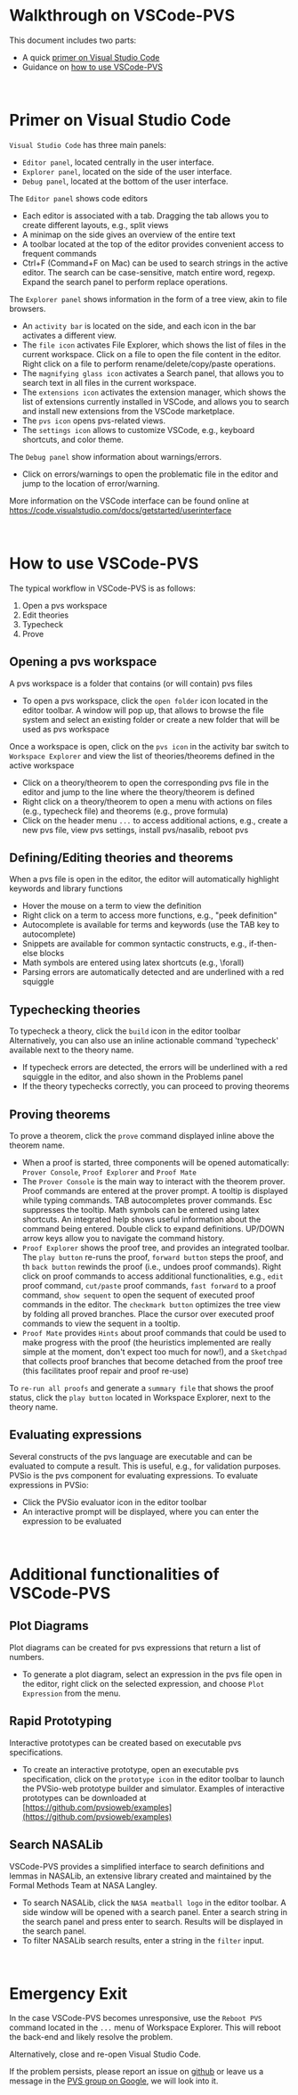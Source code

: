 # Walkthrough on VSCode-PVS
This document includes two parts:
- A quick [primer on Visual Studio Code](#primer-on-visual-studio-code)
- Guidance on [how to use VSCode-PVS](#how-to-use-vscode-pvs)

<br>

# Primer on Visual Studio Code
`Visual Studio Code` has three main panels:
- `Editor panel`, located centrally in the user interface.
- `Explorer panel`, located on the side of the user interface.
- `Debug panel`, located at the bottom of the user interface.

The `Editor panel` shows code editors
- Each editor is associated with a tab. Dragging the tab allows you to create different layouts, e.g., split views
- A minimap on the side gives an overview of the entire text
- A toolbar located at the top of the editor provides convenient access to frequent commands
- Ctrl+F (Command+F on Mac) can be used to search strings in the active editor. The search can be case-sensitive, match entire word, regexp. Expand the search panel to perform replace operations.

The `Explorer panel` shows information in the form of a tree view, akin to file browsers.
- An `activity bar` is located on the side, and each icon in the bar activates a different view.
- The `file icon` activates File Explorer, which shows the list of files in the current workspace. Click on a file to open the file content in the editor. Right click on a file to perform rename/delete/copy/paste operations. 
- The `magnifying glass icon` activates a Search panel, that allows you to search text in all files in the current workspace.
- The `extensions icon` activates the extension manager, which shows the list of extensions currently installed in VSCode, and allows you to search and install new extensions from the VSCode marketplace.
- The `pvs icon` opens pvs-related views.
- The `settings icon` allows to customize VSCode, e.g., keyboard shortcuts, and color theme.

The `Debug panel` show information about warnings/errors.
- Click on errors/warnings to open the problematic file in the editor and jump to the location of error/warning.

More information on the VSCode interface can be found online at https://code.visualstudio.com/docs/getstarted/userinterface

<br>

# How to use VSCode-PVS
The typical workflow in VSCode-PVS is as follows:
1. Open a pvs workspace
2. Edit theories
3. Typecheck
4. Prove

## Opening a pvs workspace
A pvs workspace is a folder that contains (or will contain) pvs files
- To open a pvs workspace, click the `open folder` icon located in the editor toolbar. A window will pop up, that allows to browse the file system and select an existing folder or create a new folder that will be used as pvs workspace

Once a workspace is open, click on the `pvs icon` in the activity bar switch to `Workspace Explorer` and view the list of theories/theorems defined in the active workspace
- Click on a theory/theorem to open the corresponding pvs file in the editor and jump to the line where the theory/theorem is defined
- Right click on a theory/theorem to open a menu with actions on files (e.g., typecheck file) and theorems (e.g., prove formula)
- Click on the header menu `...` to access additional actions, e.g., create a new pvs file, view pvs settings, install pvs/nasalib, reboot pvs

## Defining/Editing theories and theorems
When a pvs file is open in the editor, the editor will automatically highlight keywords and library functions
- Hover the mouse on a term to view the definition
- Right click on a term to access more functions, e.g., "peek definition"
- Autocomplete is available for terms and keywords (use the TAB key to autocomplete)
- Snippets are available for common syntactic constructs, e.g., if-then-else blocks
- Math symbols are entered using latex shortcuts (e.g., \forall)
- Parsing errors are automatically detected and are underlined with a red squiggle

## Typechecking theories
To typecheck a theory, click the `build` icon in the editor toolbar
Alternatively, you can also use an inline actionable command 'typecheck' available next to the theory name.
- If typecheck errors are detected, the errors will be underlined with a red squiggle in the editor, and also shown in the Problems panel
- If the theory typechecks correctly, you can proceed to proving theorems

## Proving theorems
To prove a theorem, click the `prove` command displayed inline above the theorem name.
- When a proof is started, three components will be opened automatically: `Prover Console`, `Proof Explorer` and `Proof Mate`
- The `Prover Console` is the main way to interact with the theorem prover. Proof commands are entered at the prover prompt. A tooltip is displayed while typing commands. TAB autocompletes prover commands. Esc suppresses the tooltip. Math symbols can be entered using latex shortcuts. An integrated help shows useful information about the command being entered. Double click to expand definitions. UP/DOWN arrow keys allow you to navigate the command history.
- `Proof Explorer` shows the proof tree, and provides an integrated toolbar. The `play button` re-runs the proof, `forward button` steps the proof, and th `back button` rewinds the proof (i.e., undoes proof commands). Right click on proof commands to access additional functionalities, e.g., `edit` proof command, `cut/paste` proof commands, `fast forward` to a proof command, `show sequent` to open the sequent of executed proof commands in the editor. The `checkmark button` optimizes the tree view by folding all proved branches. Place the cursor over executed proof commands to view the sequent in a tooltip.
- `Proof Mate` provides `Hints` about proof commands that could be used to make progress with the proof (the heuristics implemented are really simple at the moment, don't expect too much for now!), and a `Sketchpad` that collects proof branches that become detached from the proof tree (this facilitates proof repair and proof re-use)

To `re-run all proofs` and generate a `summary file` that shows the proof status, click the `play button` located in Workspace Explorer, next to the theory name.

## Evaluating expressions
Several constructs of the pvs language are executable and can be evaluated to compute a result. This is useful, e.g., for validation purposes.
PVSio is the pvs component for evaluating expressions.
To evaluate expressions in PVSio:
- Click the PVSio evaluator icon in the editor toolbar
- An interactive prompt will be displayed, where you can enter the expression to be evaluated

<br>

# Additional functionalities of VSCode-PVS

## Plot Diagrams
Plot diagrams can be created for pvs expressions that return a list of numbers.
- To generate a plot diagram, select an expression in the pvs file open in the editor, right click on the selected expression, and choose `Plot Expression` from the menu.

## Rapid Prototyping
Interactive prototypes can be created based on executable pvs specifications.
- To create an interactive prototype, open an executable pvs specification, click on the `prototype icon` in the editor toolbar to launch the PVSio-web prototype builder and simulator. Examples of interactive prototypes can be downloaded at [https://github.com/pvsioweb/examples](https://github.com/pvsioweb/examples)

## Search NASALib
VSCode-PVS provides a simplified interface to search definitions and lemmas in NASALib, an extensive library created and maintained by the Formal Methods Team at NASA Langley.
- To search NASALib, click the `NASA meatball logo` in the editor toolbar. A side window will be opened with a search panel. Enter a search string in the search panel and press enter to search. Results will be displayed in the search panel.
- To filter NASALib search results, enter a string in the `filter` input.

<br>

# Emergency Exit
In the case VSCode-PVS becomes unresponsive, use the `Reboot PVS` command located in the `...` menu of Workspace Explorer. This will reboot the back-end and likely resolve the problem. 

Alternatively, close and re-open Visual Studio Code. 

If the problem persists, please report an issue on [github](https://github.com/nasa/vscode-pvs/issues) or leave us a message in the [PVS group on Google](https://groups.google.com/g/pvs-group), we will look into it.